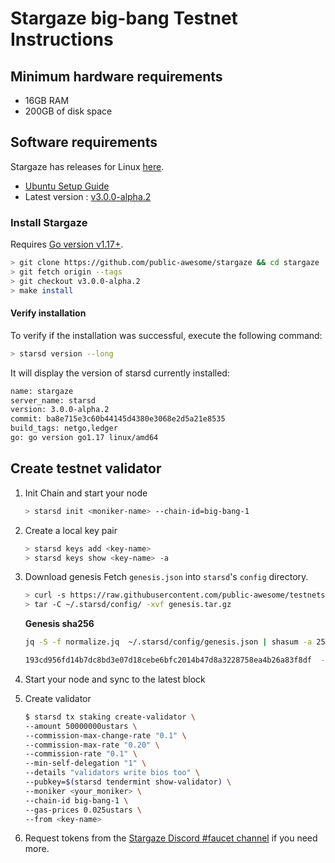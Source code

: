 # Stargaze big-bang Testnet Instructions

## Minimum hardware requirements

- 16GB RAM
- 200GB of disk space

## Software requirements

Stargaze has releases for Linux [here](https://github.com/public-awesome/stargaze/releases/tag/v3.0.0-alpha.2).

- [Ubuntu Setup Guide](./ubuntu.md)
- Latest version : [v3.0.0-alpha.2](https://github.com/public-awesome/stargaze/releases/tag/v3.0.0-alpha.2)

### Install Stargaze

Requires [Go version v1.17+](https://golang.org/doc/install).

```sh
> git clone https://github.com/public-awesome/stargaze && cd stargaze
> git fetch origin --tags
> git checkout v3.0.0-alpha.2
> make install
```

#### Verify installation

To verify if the installation was successful, execute the following command:

```sh
> starsd version --long
```

It will display the version of starsd currently installed:

```sh
name: stargaze
server_name: starsd
version: 3.0.0-alpha.2
commit: ba8e715e3c60b44145d4380e3068e2d5a21e8535
build_tags: netgo,ledger
go: go version go1.17 linux/amd64
```

## Create testnet validator

1. Init Chain and start your node

   ```sh
   > starsd init <moniker-name> --chain-id=big-bang-1
   ```

2. Create a local key pair

   ```sh
   > starsd keys add <key-name>
   > starsd keys show <key-name> -a
   ```

3. Download genesis
   Fetch `genesis.json` into `starsd`'s `config` directory.

   ```sh
   > curl -s https://raw.githubusercontent.com/public-awesome/testnets/main/big-bang-1/genesis/genesis.tar.gz > genesis.tar.gz
   > tar -C ~/.starsd/config/ -xvf genesis.tar.gz
   ```

   **Genesis sha256**

   ```sh
   jq -S -f normalize.jq  ~/.starsd/config/genesis.json | shasum -a 256

   193cd956fd14b7dc8bd3e07d18cebe6bfc2014b47d8a3228758ea4b26a83f8df  -
   ```

4. Start your node and sync to the latest block

5. Create validator

   ```sh
   $ starsd tx staking create-validator \
   --amount 50000000ustars \
   --commission-max-change-rate "0.1" \
   --commission-max-rate "0.20" \
   --commission-rate "0.1" \
   --min-self-delegation "1" \
   --details "validators write bios too" \
   --pubkey=$(starsd tendermint show-validator) \
   --moniker <your_moniker> \
   --chain-id big-bang-1 \
   --gas-prices 0.025ustars \
   --from <key-name>
   ```

6. Request tokens from the [Stargaze Discord #faucet channel](https://discord.gg/stargaze) if you need more.
